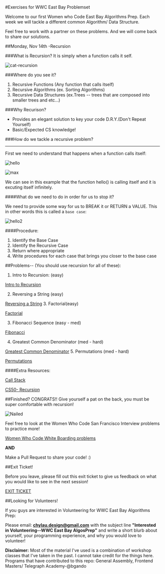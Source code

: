 #Exercises for WWC East Bay Problemset

Welcome to our first Women who Code East Bay Algorithms Prep.  Each week we will tackle a different common Algorithm/ Data Structure.

Feel free to work with a partner on these problems.  And we will come back to share our solutions.  

##Monday, Nov 14th -Recursion

###What is Recursion?
  It is simply when a function calls it self. 
  
![cat-recursion](https://cloud.githubusercontent.com/assets/10103582/20289242/a75498be-aa8d-11e6-8b93-9e13292f27d0.gif)
  
###Where do you see it?
1. Recursive Functions (Any function that calls itself)
2. Recursive Algorithms (ex. Sorting Algorithms)
3. Recursive Data Structures (ex.Trees -- trees that are composed into smaller trees and etc...)

###Why Recurison?
  - Provides an elegant solution to key your code D.R.Y.(Don't Repeat Yourself) 
  - Basic/Expected CS knowledge!
  
###How do we tackle a recursive problem?
<hr>

First we need to understand that happens when a function calls itself:

![hello](https://cloud.githubusercontent.com/assets/10103582/20289013/483ea0f0-aa8c-11e6-9be6-a708f4cbc01a.png)

![max](https://cloud.githubusercontent.com/assets/10103582/20289052/5dd3c026-aa8c-11e6-90d9-01cb6deceb98.png)

We can see in this example that the function hello() is calling itself and it is excuting itself infinitely.


####What do we need to do in order for us to stop it?

We need to provide some way for us to BREAK it or RETURN a VALUE.
This in other words this is called a `base case`:

![hello2](https://cloud.githubusercontent.com/assets/10103582/20289016/49ec5fb4-aa8c-11e6-8c43-98d693fd0f7d.png)

####Procedure:

1. Identify the Base Case
2. Identify the Recursive Case
3. Return where appropriate
4. Write procedures for each case that brings you closer to the base case
 

##Problems-- (You should use recursion for all of these):
1. Intro to Recursion: (easy)

[Intro to Recursion](https://github.com/chylaudes/WWCEastBay-AlgosPrep/blob/master/11-14-16/problemset/introToRecursion.js)

2. Reversing a String (easy)

[Reversing a String](https://github.com/chylaudes/WWCEastBay-AlgosPrep/blob/master/11-14-16/problemset/reversingAString.js)
3. Factorial(easy)

[Factorial](https://github.com/chylaudes/WWCEastBay-AlgosPrep/blob/master/11-14-16/problemset/factorial.js)

3. Fibonacci Sequence (easy - med)
 
[Fibonacci](https://github.com/chylaudes/WWCEastBay-AlgosPrep/blob/master/11-14-16/problemset/fib.js)

4. Greatest Common Denominator (med - hard)

[Greatest Common Denominator](https://github.com/chylaudes/WWCEastBay-AlgosPrep/blob/master/11-14-16/problemset/gcd.js)
5. Permutations (med - hard)

[Permutations](https://github.com/chylaudes/WWCEastBay-AlgosPrep/blob/master/11-14-16/problemset/permutations.js)

####Extra Resources:

[Call Stack](https://www.youtube.com/watch?v=beqqGIdabrE&t=2s)

[CS50- Recursion](https://www.youtube.com/watch?v=VrrnjYgDBEk)

##Finished?
CONGRATS!! Give yourself a pat on the back, you must be super comfortable with recursion!

![Nailed](https://cloud.githubusercontent.com/assets/10103582/20289011/44adadaa-aa8c-11e6-9955-5ac861860ba7.gif)

Feel free to look at the Women Who Code San Francisco Interview problems to practice more!

[Women Who Code White Boarding problems](http://meetupresources.herokuapp.com/whiteboard.html)

**AND**

Make a Pull Request to share your code! :)

##Exit Ticket!

Before you leave, please fill out this exit ticket to give us feedback on what you would like to see in the next session!


[EXIT TICKET](https://goo.gl/forms/i4JicdTtAl2RWkeg2)


##Looking for Volunteers!

If you guys are interested in Volunteering for WWC East Bay Algorithms Prep:

Please email: **chylau.design@gmail.com**  with the subject line **"Interested in Volunteering--WWC East Bay AlgosPrep"** and write a short blurb about yourself, your programming experience, and why you would love to volunteer!  


**Disclaimer:**
Most of the material I've used is a combination of workshop classes that I've taken in the past.  I cannot take credit for the things here.  Programs that have contributed to this repo:  General Assembly, Frontend Masters/ Telegraph Academy-@bgando  
